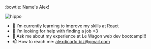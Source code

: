 :bowtie: Name's Alex!

![hippo](https://media3.giphy.com/media/aUovxH8Vf9qDu/giphy.gif)


- 🌱 I’m currently learning to improve my skills at React 
- 🤔 I’m looking for help with finding a job <3 
- 💬 Ask me about my experience at Le Wagon web dev bootcamp!!! 
- 📫 How to reach me: alexdicarlo.biz@gmail.com

